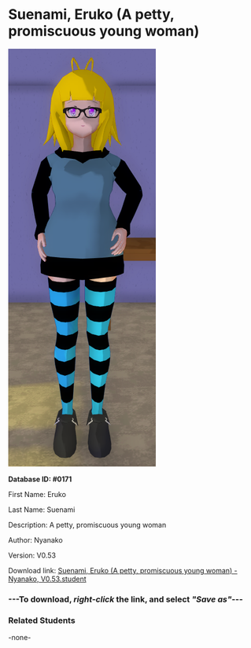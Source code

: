 # Suenami, Eruko (A petty, promiscuous young woman)

<img src="../../Files/Images/Suenami, Eruko (A petty, promiscuous young woman).png" title="Suenami, Eruko (A petty, promiscuous young woman) - Nyanako, V0.53">

**Database ID: #0171**

First Name: Eruko

Last Name: Suenami

Description: A petty, promiscuous young woman

Author: Nyanako

Version: V0.53

Download link: <a href="https://raw.githubusercontent.com/Arbiter1223/Daigaku-Gurashi-Custom-Students/master/Files/Student%20Files/Suenami%2C%20Eruko%20(A%20petty%2C%20promiscuous%20young%20woman)%20-%20Nyanako%2C%20V0.53.student">Suenami, Eruko (A petty, promiscuous young woman) - Nyanako, V0.53.student</a>

### ---**To download, _right-click_ the link, and select _"Save as"_**---

### Related Students

-none-
